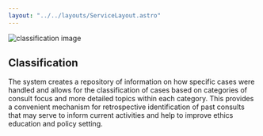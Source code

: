 ```yaml
---
layout: "../../layouts/ServiceLayout.astro"
---
```


![classification image](/classification.jpg)

## Classification

The system creates a repository of information on how specific cases were handled and allows for the classification of cases based on categories of consult focus and more detailed topics within each category. This provides a convenient mechanism for retrospective identification of past consults that may serve to inform current activities and help to improve ethics education and policy setting.
